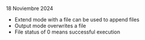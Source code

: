 18 Noviembre 2024

- Extend mode with a file can be used to append files
- Output mode overwrites a file
- File status of 0 means successful execution
